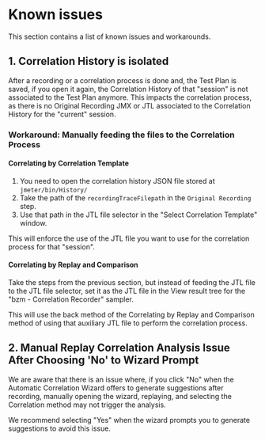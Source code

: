 # Known issues

This section contains a list of known issues and workarounds.

## 1. Correlation History is isolated
After a recording or a correlation process is done and, the Test Plan is saved, if you open it again,
 the Correlation History of that "session" is not associated to the Test Plan anymore. This impacts the correlation
 process, as there is no Original Recording JMX or JTL associated to the Correlation History for the "current" session.

### Workaround: Manually feeding the files to the Correlation Process

#### Correlating by Correlation Template 
1. You need to open the correlation history JSON file stored at `jmeter/bin/History/`
2. Take the path of the `recordingTraceFilepath` in the `Original Recording` step.
3. Use that path in the JTL file selector in the "Select Correlation Template" window.

This will enforce the use of the JTL file you want to use for the correlation process for that "session".

#### Correlating by Replay and Comparison
Take the steps from the previous section, but instead of feeding the JTL file to the JTL file selector,
 set it as the JTL file in the View result tree for the "bzm - Correlation Recorder" sampler.

This will use the back method of the Correlating by Replay and Comparison method of using that auxiliary JTL file to
 perform the correlation process.


## 2. Manual Replay Correlation Analysis Issue After Choosing 'No' to Wizard Prompt
We are aware that there is an issue where, if you click "No" when the Automatic Correlation Wizard offers
 to generate suggestions after recording, manually opening the wizard, replaying, and selecting the Correlation
 method may not trigger the analysis. 

We recommend selecting "Yes" when the wizard prompts you to generate suggestions to avoid this issue.